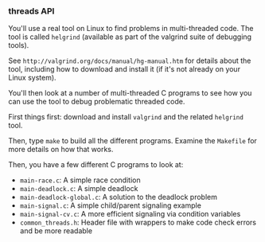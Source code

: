 ### threads API

You'll use a real tool on Linux to find problems in multi-threaded code. The tool is called `helgrind` (available as part of the valgrind suite of debugging tools).

See `http://valgrind.org/docs/manual/hg-manual.htm` for details about the tool, including how to download and install it (if it's not already on your Linux system).

You'll then look at a number of multi-threaded C programs to see how you can use the tool to debug problematic threaded code.

First things first: download and install `valgrind` and the related `helgrind` tool. 

Then, type `make` to build all the different programs. Examine the `Makefile`
for more details on how that works.

Then, you have a few different C programs to look at:
- `main-race.c`: A simple race condition
- `main-deadlock.c`: A simple deadlock
- `main-deadlock-global.c`: A solution to the deadlock problem
- `main-signal.c`: A simple child/parent signaling example
- `main-signal-cv.c`: A more efficient signaling via condition variables
- `common_threads.h`: Header file with wrappers to make code check errors and be more readable




